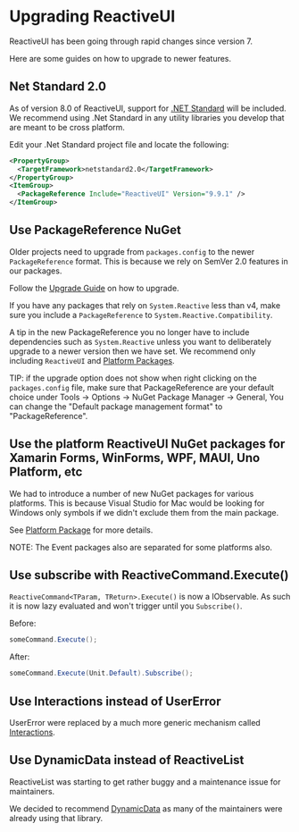 # Upgrading ReactiveUI

ReactiveUI has been going through rapid changes since version 7. 

Here are some guides on how to upgrade to newer features.

## Net Standard 2.0

As of version 8.0 of ReactiveUI, support for [.NET Standard](https://docs.microsoft.com/en-us/dotnet/standard/net-standard) will be included. We recommend using .Net Standard in any utility libraries you develop that are meant to be cross platform.

Edit your .Net Standard project file and locate the following:

```xml
<PropertyGroup>
  <TargetFramework>netstandard2.0</TargetFramework>
</PropertyGroup>
<ItemGroup>
  <PackageReference Include="ReactiveUI" Version="9.9.1" />
</ItemGroup>
```

## Use PackageReference NuGet

Older projects need to upgrade from `packages.config` to the newer `PackageReference` format. This is because we rely on SemVer 2.0 features in our packages.

Follow the [Upgrade Guide](https://docs.microsoft.com/en-us/nuget/reference/migrate-packages-config-to-package-reference) on how to upgrade.

If you have any packages that rely on `System.Reactive` less than v4, make sure you include a `PackageReference` to `System.Reactive.Compatibility`.

A tip in the new PackageReference you no longer have to include dependencies such as `System.Reactive` unless you want to deliberately upgrade to a newer version then we have set. We recommend only including `ReactiveUI` and [Platform Packages](~/docs/getting-started/installation/index.md).

TIP: if the upgrade option does not show when right clicking on the `packages.config` file, make sure that PackageReference are your default choice under Tools -> Options -> NuGet Package Manager -> General, You can change the "Default package management format" to "PackageReference".

## Use the platform ReactiveUI NuGet packages for Xamarin Forms, WinForms, WPF, MAUI, Uno Platform, etc

We had to introduce a number of new NuGet packages for various platforms. This is because Visual Studio for Mac would be looking for Windows only symbols if we didn't exclude them from the main package.

See [Platform Package](~/docs/getting-started/installation/index.md) for more details.

NOTE: The Event packages also are separated for some platforms also.

## Use subscribe with ReactiveCommand.Execute()

`ReactiveCommand<TParam, TReturn>.Execute()` is now a IObservable. As such it is now lazy evaluated and won't trigger until you `Subscribe()`.

Before:

```csharp
someCommand.Execute();
```

After:

```csharp
someCommand.Execute(Unit.Default).Subscribe();
```

## Use Interactions instead of UserError

UserError were replaced by a much more generic mechanism called [Interactions](~/docs/handbook/interactions/index.md).


## Use DynamicData instead of ReactiveList

ReactiveList was starting to get rather buggy and a maintenance issue for maintainers.

We decided to recommend [DynamicData](~/docs/handbook/collections.md) as many of the maintainers were already using that library.
